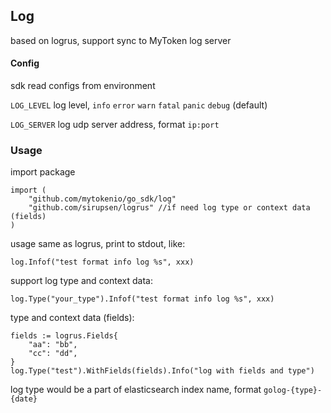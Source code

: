 ## Log


based on logrus, support sync to MyToken log server

#### Config

sdk read configs from environment

`LOG_LEVEL` log level, `info` `error` `warn` `fatal` `panic` `debug` (default)

`LOG_SERVER` log udp server address, format `ip:port`

### Usage

import package

```
import (
    "github.com/mytokenio/go_sdk/log"
    "github.com/sirupsen/logrus" //if need log type or context data (fields)
)
```

usage same as logrus, print to stdout, like:

```
log.Infof("test format info log %s", xxx)
```

support log type and context data:

```
log.Type("your_type").Infof("test format info log %s", xxx)
```

type and context data (fields):
```
fields := logrus.Fields{
    "aa": "bb",
    "cc": "dd",
}
log.Type("test").WithFields(fields).Info("log with fields and type")
```

log type would be a part of elasticsearch index name, format `golog-{type}-{date}`